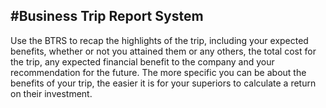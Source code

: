 #Business Trip Report System
---

Use the BTRS to recap the highlights of the trip, including your expected benefits, whether or not you attained them or any others, the total cost for the trip, any expected financial benefit to the company and your recommendation for the future. The more specific you can be about the benefits of your trip, the easier it is for your superiors to calculate a return on their investment.



